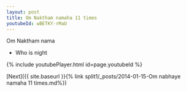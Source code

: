 ```yaml
---
layout: post
title: Om Naktham namaha 11 times
youtubeId: wBETKY-rMaU
---
```

 
 
Om Naktham nama 
 
 -  Who is night 
 
  
 
  
 
 
 
 
 
 


{% include youtubePlayer.html id=page.youtubeId %}
 
[Next]({{ site.baseurl }}{% link  split1/_posts/2014-01-15-Om nabhaye namaha 11 times.md%})
 
